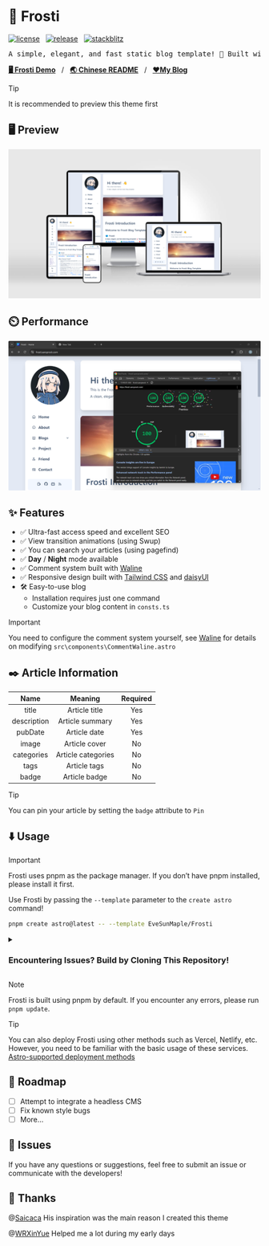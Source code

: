 # 🧊 Frosti

[![license](https://badgen.net/github/license/EveSunMaple/Frosti)](https://github.com/EveSunMaple/Frosti/blob/main/LICENSE)&nbsp;&nbsp;&nbsp;[![release](https://badgen.net/github/release/EveSunMaple/Frosti)](https://github.com/EveSunMaple/Frosti/releases)&nbsp;&nbsp;&nbsp;[![stackblitz](https://developer.stackblitz.com/img/open_in_stackblitz_small.svg)](https://stackblitz.com/github/EveSunMaple/Frosti)

<pre align="center">
A simple, elegant, and fast static blog template! 🚀 Built with Astro
</pre>

[**🖥️ Frosti Demo**](https://frosti.saroprock.com)&nbsp;&nbsp;&nbsp;/&nbsp;&nbsp;&nbsp;[**🌏 Chinese README**](https://github.com/EveSunMaple/Frosti/blob/main/docs/README.zh-CN.md)&nbsp;&nbsp;&nbsp;/&nbsp;&nbsp;&nbsp;[**❤️My Blog**](https://www.saroprock.com)

> [!TIP]
> It is recommended to preview this theme first

## 🖥️ Preview

![view](./docs/Frosti_1.png)

## ⏲️ Performance

![speed](./docs/400-lighthouse.png)

## ✨ Features

- ✅ Ultra-fast access speed and excellent SEO
- ✅ View transition animations (using Swup)
- ✅ You can search your articles (using pagefind)
- ✅ **Day** / **Night** mode available
- ✅ Comment system built with [Waline](https://waline.js.org/)
- ✅ Responsive design built with [Tailwind CSS](https://tailwindcss.com/) and [daisyUI](https://daisyui.com/)
- 🛠️ Easy-to-use blog
  - Installation requires just one command
  - Customize your blog content in `consts.ts`

> [!IMPORTANT]
> You need to configure the comment system yourself, see [Waline](https://waline.js.org/) for details on modifying `src\components\CommentWaline.astro`

## ✒️ Article Information

|    Name     |      Meaning       | Required |
| :---------: | :----------------: | :------: |
|    title    |   Article title    |   Yes    |
| description |  Article summary   |   Yes    |
|   pubDate   |    Article date    |   Yes    |
|    image    |   Article cover    |    No    |
| categories  | Article categories |    No    |
|    tags     |    Article tags    |    No    |
|    badge    |   Article badge    |    No    |

> [!TIP]
> You can pin your article by setting the `badge` attribute to `Pin`

## ⬇️ Usage

> [!IMPORTANT]
> Frosti uses pnpm as the package manager. If you don’t have pnpm installed, please install it first.

Use Frosti by passing the `--template` parameter to the `create astro` command!

```sh
pnpm create astro@latest -- --template EveSunMaple/Frosti
```

<details>
  <summary><h3>Encountering Issues? Build by Cloning This Repository!</h3></summary>

1. Install the pnpm package manager

```sh
pnpm i -g pnpm
```

2. Clone the project

```sh
git clone --depth 1 https://github.com/EveSunMaple/Frosti.git Frosti
```

3. Enter the project folder

```sh
cd Frosti
```

4. Install dependencies

```sh
pnpm i
```

5. Debug and run the project

```sh
pnpm run dev # Start the debug server

pnpm run build # Build the project as static files
```

</details>

> [!NOTE]
> Frosti is built using pnpm by default. If you encounter any errors, please run `pnpm update`.

> [!TIP]
> You can also deploy Frosti using other methods such as Vercel, Netlify, etc. However, you need to be familiar with the basic usage of these services.
> [Astro-supported deployment methods](https://docs.astro.build/zh-cn/guides/deploy/)

## 🎯 Roadmap

- [ ] Attempt to integrate a headless CMS
- [ ] Fix known style bugs
- [ ] More...

## 👀 Issues

If you have any questions or suggestions, feel free to submit an issue or communicate with the developers!

## 🎉 Thanks

@[Saicaca](https://github.com/saicaca) His inspiration was the main reason I created this theme

@[WRXinYue](https://github.com/WRXinYue) Helped me a lot during my early days
